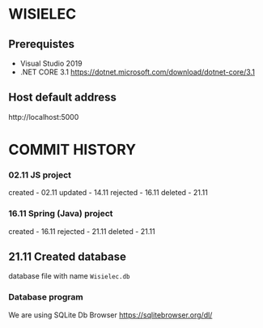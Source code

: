 # WISIELEC
## Prerequistes
- Visual Studio 2019
- .NET CORE 3.1 https://dotnet.microsoft.com/download/dotnet-core/3.1 

## Host default address
http://localhost:5000

# COMMIT HISTORY

### 02.11 JS project
created - 02.11
updated - 14.11
rejected - 16.11
deleted - 21.11

### 16.11 Spring (Java) project
created - 16.11
rejected - 21.11
deleted - 21.11

## 21.11 Created database
database file with name `Wisielec.db`
### Database program
We are using SQLite Db Browser https://sqlitebrowser.org/dl/




